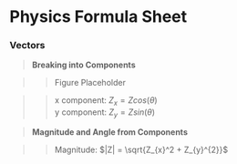 # Physics Formula Sheet

### Vectors

> __Breaking into Components__

>> Figure Placeholder

>> x component: $Z_{x} = Zcos(\theta)$  
>> y component: $Z_{y} = Zsin(\theta)$

> __Magnitude and Angle from Components__

>> Magnitude: $|Z| = \sqrt{Z_{x}^2 + Z_{y}^{2}}$
